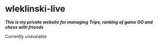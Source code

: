 # wleklinski-live

***This is my private website for managing Trips, ranking of game GO and chess with friends*** 

Currently unavaiable
